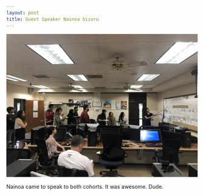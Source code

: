 ```yaml
---
layout: post
title: Guest Speaker Nainoa Sizuru
---
```

![Nainoa](/assets/img/uploads/img_0120.jpg)

Nainoa came to speak to both cohorts. It was awesome. Dude.

